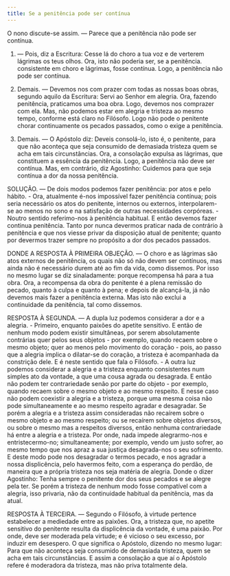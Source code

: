 ```yaml
---
title: Se a penitência pode ser contínua
---
```


O nono discute-se assim. — Parece que a penitência não pode ser contínua.  

1. — Pois, diz a Escritura: Cesse lá do choro a tua voz e de verterem lágrimas os teus olhos. Ora, isto não poderia ser, se a penitência. consistente em choro e lágrimas, fosse contínua. Logo, a penitência não pode ser contínua.  

2. Demais. — Devemos nos com prazer com todas as nossas boas obras, segundo aquilo da Escritura: Servi ao Senhor em alegria. Ora, fazendo penitência, praticamos uma boa obra. Logo, devemos nos comprazer com ela. Mas, não podemos estar em alegria e tristeza ao mesmo tempo, conforme está claro no Filósofo. Logo não pode o penitente chorar continuamente os pecados passados, como o exige a penitência.  

3. Demais. — O Apóstolo diz: Deveis consolá-lo, isto é, o penitente, para que não aconteça que seja consumido de demasiada tristeza quem se acha em tais circunstâncias. Ora, a consolação expulsa as lágrimas, que constituem a essência da penitência. Logo, a penitência não deve ser contínua.  Mas, em contrário, diz Agostinho: Cuidemos para que seja contínua a dor da nossa penitência.  

SOLUÇÃO. — De dois modos podemos fazer penitência: por atos e pelo hábito. - Ora, atualmente é-nos impossível fazer penitência contínua; pois seria necessário os atos do penitente, internos ou externos, interpolarem-se ao menos no sono e na satisfação de outras necessidades corpóreas. - Noutro sentido referimo-nos à penitência habitual. E então devemos fazer continua penitência. Tanto por nunca devermos praticar nada de contrário à penitência e que nos viesse privar da disposição atual de penitente; quanto por devermos trazer sempre no propósito a dor dos pecados passados.  

DONDE A RESPOSTA À PRIMEIRA OBJEÇÃO. — O choro e as lágrimas são atos externos de penitência, os quais não só não devem ser contínuos, mas ainda não é necessário durem até ao fim da vida, como dissemos. Por isso no mesmo lugar se diz sinaladamente: porque recompensa há para a tua obra. Ora, a recompensa da obra do penitente é a plena remissão do pecado, quanto à culpa e quanto à pena; e depois de alcançá-la, já não devemos mais fazer a penitência externa. Mas isto não exclui a continuidade da penitência, tal como dissemos.  

RESPOSTA À SEGUNDA. — A dupla luz podemos considerar a dor e a alegria. - Primeiro, enquanto paixões do apetite sensitivo. E então de nenhum modo podem existir simultâneas, por serem absolutamente contrárias quer pelos seus objetos - por exemplo, quando recaem sobre o mesmo objeto; quer ao menos pelo movimento do coração - pois, ao passo que a alegria implica o dilatar-se do coração, a tristeza é acompanhada da constrição dele. E é neste sentido que fala o Filósofo. - A outra luz podemos considerar a alegria e a tristeza enquanto consistentes num simples ato da vontade, a que uma cousa agrada ou desagrada. E então não podem ter contrariedade senão por parte do objeto - por exemplo, quando recaem sobre o mesmo objeto e ao mesmo respeito. E nesse caso não podem coexistir a alegria e a tristeza, porque uma mesma coisa não pode simultaneamente e ao mesmo respeito agradar e desagradar. Se porém a alegria e a tristeza assim consideradas não recaírem sobre o mesmo objeto e ao mesmo respeito; ou se recaírem sobre objetos diversos, ou sobre o mesmo mas a respeitos diversos, então nenhuma contrariedade há entre a alegria e a tristeza. Por onde, nada impede alegrarmo-nos e entristecermo-no; simultaneamente; por exemplo, vendo um justo sofrer, ao mesmo tempo que nos apraz a sua justiça desagrada-nos o seu sofrimento. E deste modo pode nos desagradar o termos pecado, e nos agradar a nossa displicência, pelo havermos feito, com a esperança do perdão, de maneira que a própria tristeza nos seja matéria de alegria. Donde o dizer Agostinho: Tenha sempre o penitente dor dos seus pecados e se alegre pela ter. Se porém a tristeza de nenhum modo fosse compatível com a alegria, isso privaria, não da continuidade habitual da penitência, mas da atual.  

RESPOSTA À TERCEIRA. — Segundo o Filósofo, à virtude pertence estabelecer a mediedade entre as paixões. Ora, a tristeza que, no apetite sensitivo do penitente resulta da displicência da vontade, é uma paixão. Por onde, deve ser moderada pela virtude; e é vicioso o seu excesso, por induzir em desespero. O que significa o Apóstolo, dizendo no mesmo lugar: Para que não aconteça seja consumido de demasiada tristeza, quem se acha em tais circunstâncias. E assim a consolação a que aí o Apóstolo refere é moderadora da tristeza, mas não priva totalmente dela.